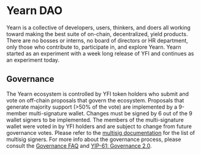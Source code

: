 # Yearn DAO

Yearn is a collective of developers, users, thinkers, and doers all working toward making the best suite of on-chain, decentralized, yield products. There are no bosses or interns, no board of directors or HR department, only those who contribute to, participate in, and explore Yearn. Yearn started as an experiment with a week long release of YFI and continues as an experiment today.

## Governance

The Yearn ecosystem is controlled by YFI token holders who submit and vote on off-chain proposals that govern the ecosystem. Proposals that generate majority support \(&gt;50% of the vote\) are implemented by a 9-member multi-signature wallet. Changes must be signed by 6 out of the 9 wallet signers to be implemented. The members of the multi-signature wallet were voted in by YFI holders and are subject to change from future governance votes. Please refer to the [multisig documentation](/developers/security/multisig) for the list of multisig signers. For more info about the governance process, please consult the [Governance FAQ](/resources/faq#governance) and [YIP-61: Governance 2.0](https://gov.yearn.fi/t/yip-61-governance-2-0/10460).
